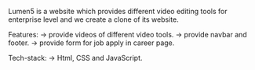 Lumen5 is a website which provides different video editing tools for
enterprise level and we create a clone of its website.

Features:
-> provide videos of different video tools.
-> provide navbar and footer.
-> provide form for job apply in career page.


Tech-stack:
-> Html, CSS and JavaScript.

